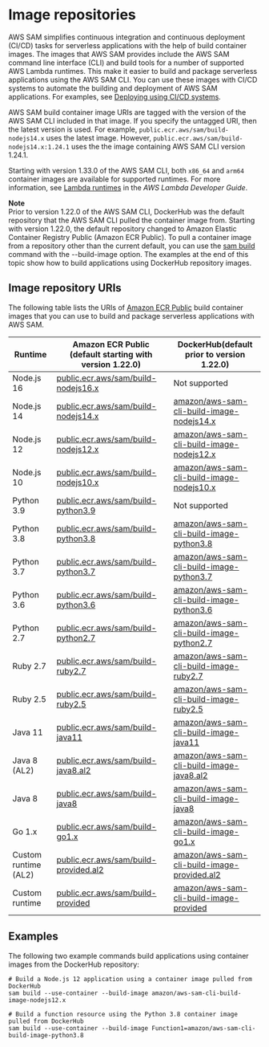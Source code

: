 # Image repositories<a name="serverless-image-repositories"></a>

AWS SAM simplifies continuous integration and continuous deployment \(CI/CD\) tasks for serverless applications with the help of build container images\. The images that AWS SAM provides include the AWS SAM command line interface \(CLI\) and build tools for a number of supported AWS Lambda runtimes\. This make it easier to build and package serverless applications using the AWS SAM CLI\. You can use these images with CI/CD systems to automate the building and deployment of AWS SAM applications\. For examples, see [Deploying using CI/CD systems](serverless-deploying.md#serverless-deploying-ci-cd)\.

AWS SAM build container image URIs are tagged with the version of the AWS SAM CLI included in that image\. If you specify the untagged URI, then the latest version is used\. For example, `public.ecr.aws/sam/build-nodejs14.x` uses the latest image\. However, `public.ecr.aws/sam/build-nodejs14.x:1.24.1` uses the the image containing AWS SAM CLI version 1\.24\.1\.

Starting with version 1\.33\.0 of the AWS SAM CLI, both `x86_64` and `arm64` container images are available for supported runtimes\. For more information, see [Lambda runtimes](https://docs.aws.amazon.com/lambda/latest/dg/lambda-runtimes.html) in the *AWS Lambda Developer Guide*\.

**Note**  
Prior to version 1\.22\.0 of the AWS SAM CLI, DockerHub was the default repository that the AWS SAM CLI pulled the container image from\. Starting with version 1\.22\.0, the default repository changed to Amazon Elastic Container Registry Public \(Amazon ECR Public\)\. To pull a container image from a repository other than the current default, you can use the [sam build](sam-cli-command-reference-sam-build.md) command with the \-\-build\-image option\. The examples at the end of this topic show how to build applications using DockerHub repository images\.

## Image repository URIs<a name="serverless-image-repository-uris"></a>

The following table lists the URIs of [Amazon ECR Public](https://docs.aws.amazon.com/AmazonECR/latest/public/what-is-ecr.html) build container images that you can use to build and package serverless applications with AWS SAM\.


| Runtime |  Amazon ECR Public \(default starting with version 1\.22\.0\)  | DockerHub\(default prior to version 1\.22\.0\)  | 
| --- | --- | --- | 
| Node\.js 16 | [public\.ecr\.aws/sam/build\-nodejs16\.x](https://gallery.ecr.aws/sam/build-nodejs16.x) | Not supported | 
| Node\.js 14 | [public\.ecr\.aws/sam/build\-nodejs14\.x](https://gallery.ecr.aws/sam/build-nodejs14.x) | [amazon/aws\-sam\-cli\-build\-image\-nodejs14\.x](https://hub.docker.com/r/amazon/aws-sam-cli-build-image-nodejs14.x) | 
| Node\.js 12 | [public\.ecr\.aws/sam/build\-nodejs12\.x](https://gallery.ecr.aws/sam/build-nodejs12.x) | [amazon/aws\-sam\-cli\-build\-image\-nodejs12\.x](https://hub.docker.com/r/amazon/aws-sam-cli-build-image-nodejs12.x) | 
| Node\.js 10 | [public\.ecr\.aws/sam/build\-nodejs10\.x](https://gallery.ecr.aws/sam/build-nodejs10.x) | [amazon/aws\-sam\-cli\-build\-image\-nodejs10\.x](https://hub.docker.com/r/amazon/aws-sam-cli-build-image-nodejs10.x) | 
| Python 3\.9 | [public\.ecr\.aws/sam/build\-python3\.9](https://gallery.ecr.aws/sam/build-python3.9) | Not supported | 
| Python 3\.8 | [public\.ecr\.aws/sam/build\-python3\.8](https://gallery.ecr.aws/sam/build-python3.8) | [amazon/aws\-sam\-cli\-build\-image\-python3\.8](https://hub.docker.com/r/amazon/aws-sam-cli-build-image-python3.8) | 
| Python 3\.7 | [public\.ecr\.aws/sam/build\-python3\.7](https://gallery.ecr.aws/sam/build-python3.7) | [amazon/aws\-sam\-cli\-build\-image\-python3\.7](https://hub.docker.com/r/amazon/aws-sam-cli-build-image-python3.7) | 
| Python 3\.6 | [public\.ecr\.aws/sam/build\-python3\.6](https://gallery.ecr.aws/sam/build-python3.6) | [amazon/aws\-sam\-cli\-build\-image\-python3\.6](https://hub.docker.com/r/amazon/aws-sam-cli-build-image-python3.6) | 
| Python 2\.7 | [public\.ecr\.aws/sam/build\-python2\.7](https://gallery.ecr.aws/sam/build-python2.7) | [amazon/aws\-sam\-cli\-build\-image\-python2\.7](https://hub.docker.com/r/amazon/aws-sam-cli-build-image-python2.7) | 
| Ruby 2\.7 | [public\.ecr\.aws/sam/build\-ruby2\.7](https://gallery.ecr.aws/sam/build-ruby2.7) | [amazon/aws\-sam\-cli\-build\-image\-ruby2\.7](https://hub.docker.com/r/amazon/aws-sam-cli-build-image-ruby2.7) | 
| Ruby 2\.5 | [public\.ecr\.aws/sam/build\-ruby2\.5](https://gallery.ecr.aws/sam/build-ruby2.5) | [amazon/aws\-sam\-cli\-build\-image\-ruby2\.5](https://hub.docker.com/r/amazon/aws-sam-cli-build-image-ruby2.5) | 
| Java 11 | [public\.ecr\.aws/sam/build\-java11](https://gallery.ecr.aws/sam/build-java11) | [amazon/aws\-sam\-cli\-build\-image\-java11](https://hub.docker.com/r/amazon/aws-sam-cli-build-image-java11) | 
| Java 8 \(AL2\) | [public\.ecr\.aws/sam/build\-java8\.al2](https://gallery.ecr.aws/sam/build-java8.al2) | [amazon/aws\-sam\-cli\-build\-image\-java8\.al2](https://hub.docker.com/r/amazon/aws-sam-cli-build-image-java8.al2) | 
| Java 8 | [public\.ecr\.aws/sam/build\-java8](https://gallery.ecr.aws/sam/build-java8) | [amazon/aws\-sam\-cli\-build\-image\-java8](https://hub.docker.com/r/amazon/aws-sam-cli-build-image-java8) | 
| Go 1\.x | [public\.ecr\.aws/sam/build\-go1\.x](https://gallery.ecr.aws/sam/build-go1.x) | [amazon/aws\-sam\-cli\-build\-image\-go1\.x](https://hub.docker.com/r/amazon/aws-sam-cli-build-image-go1.x) | 
| Custom runtime \(AL2\) | [public\.ecr\.aws/sam/build\-provided\.al2](https://gallery.ecr.aws/sam/build-provided.al2) | [amazon/aws\-sam\-cli\-build\-image\-provided\.al2](https://hub.docker.com/r/amazon/aws-sam-cli-build-image-provided.al2) | 
| Custom runtime | [public\.ecr\.aws/sam/build\-provided](https://gallery.ecr.aws/sam/build-provided) | [amazon/aws\-sam\-cli\-build\-image\-provided](https://hub.docker.com/r/amazon/aws-sam-cli-build-image-provided) | 

## Examples<a name="serverless-image-repository-example-commands"></a>

The following two example commands build applications using container images from the DockerHub repository:

```
# Build a Node.js 12 application using a container image pulled from DockerHub
sam build --use-container --build-image amazon/aws-sam-cli-build-image-nodejs12.x

# Build a function resource using the Python 3.8 container image pulled from DockerHub
sam build --use-container --build-image Function1=amazon/aws-sam-cli-build-image-python3.8
```